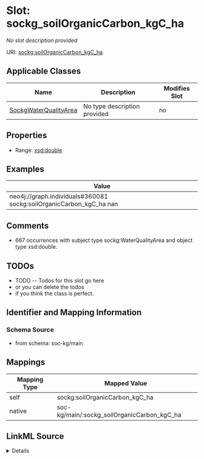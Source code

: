 

# Slot: sockg_soilOrganicCarbon_kgC_ha


_No slot description provided_





URI: [sockg:soilOrganicCarbon_kgC_ha](http://www.semanticweb.org/sockg/ontologies/2024/0/soil-carbon-ontology/soilOrganicCarbon_kgC_ha)



<!-- no inheritance hierarchy -->





## Applicable Classes

| Name | Description | Modifies Slot |
| --- | --- | --- |
| [SockgWaterQualityArea](../classes/SockgWaterQualityArea.md) | No type description provided |  no  |







## Properties

* Range: [xsd:double](http://www.w3.org/2001/XMLSchema#double)






## Examples

| Value |
| --- |
| neo4j://graph.individuals#360081 sockg:soilOrganicCarbon_kgC_ha nan |

## Comments

* 667 occurrences with subject type sockg:WaterQualityArea and object type xsd:double.

## TODOs

* TODO -- Todos for this slot go here
* or you can delete the todos
* if you think the class is perfect.

## Identifier and Mapping Information







### Schema Source


* from schema: soc-kg/main




## Mappings

| Mapping Type | Mapped Value |
| ---  | ---  |
| self | sockg:soilOrganicCarbon_kgC_ha |
| native | soc-kg/main/:sockg_soilOrganicCarbon_kgC_ha |




## LinkML Source

<details>
```yaml
name: sockg_soilOrganicCarbon_kgC_ha
description: No slot description provided
todos:
- TODO -- Todos for this slot go here
- or you can delete the todos
- if you think the class is perfect.
comments:
- 667 occurrences with subject type sockg:WaterQualityArea and object type xsd:double.
examples:
- value: neo4j://graph.individuals#360081 sockg:soilOrganicCarbon_kgC_ha nan
from_schema: soc-kg/main
rank: 1000
slot_uri: sockg:soilOrganicCarbon_kgC_ha
alias: sockg_soilOrganicCarbon_kgC_ha
domain_of:
- sockg_WaterQualityArea
range: double

```
</details>